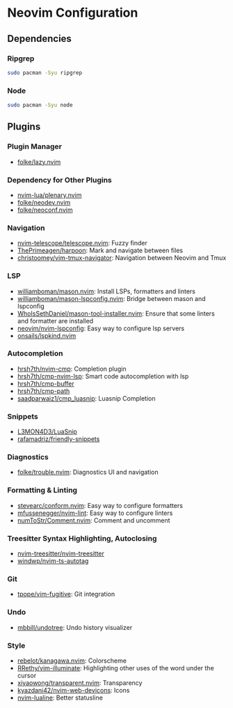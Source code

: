 # Neovim Configuration

## Dependencies

### Ripgrep

```bash
sudo pacman -Syu ripgrep
```

### Node

```bash
sudo pacman -Syu node
```

## Plugins

### Plugin Manager

- [folke/lazy.nvim](https://github.com/folke/lazy.nvim)

### Dependency for Other Plugins

- [nvim-lua/plenary.nvim](https://github.com/nvim-lua/plenary.nvim)
- [folke/neodev.nvim](https://github.com/folke/neodev.nvim)
- [folke/neoconf.nvim](https://github.com/folke/neoconf.nvim)

### Navigation

- [nvim-telescope/telescope.nvim](https://github.com/nvim-telescope/telescope.nvim): Fuzzy finder
- [ThePrimeagen/harpoon](https://github.com/ThePrimeagen/harpoon/tree/harpoon2): Mark and navigate between files
- [christoomey/vim-tmux-navigator](https://github.com/christoomey/vim-tmux-navigator): Navigation between Neovim and Tmux

### LSP

- [williamboman/mason.nvim](https://github.com/williamboman/mason.nvim): Install LSPs, formatters and linters
- [williamboman/mason-lspconfig.nvim](https://github.com/williamboman/mason-lspconfig.nvim): Bridge between mason and lspconfig
- [WhoIsSethDaniel/mason-tool-installer.nvim](https://github.com/WhoIsSethDaniel/mason-tool-installer.nvim): Ensure that some linters and formatter are installed
- [neovim/nvim-lspconfig](https://github.com/neovim/nvim-lspconfig): Easy way to configure lsp servers
- [onsails/lspkind.nvim](https://github.com/onsails/lspkind.nvim)

### Autocompletion

- [hrsh7th/nvim-cmp](https://github.com/hrsh7th/nvim-cmp): Completion plugin
- [hrsh7th/cmp-nvim-lsp](https://github.com/hrsh7th/cmp-nvim-lsp): Smart code autocompletion with lsp
- [hrsh7th/cmp-buffer](https://github.com/hrsh7th/cmp-buffer)
- [hrsh7th/cmp-path](https://github.com/hrsh7th/cmp-path)
- [saadparwaiz1/cmp_luasnip](https://github.com/saadparwaiz1/cmp_luasnip): Luasnip Completion

### Snippets

- [L3MON4D3/LuaSnip](https://github.com/L3MON4D3/LuaSnip)
- [rafamadriz/friendly-snippets](https://github.com/rafamadriz/friendly-snippets)

### Diagnostics

- [folke/trouble.nvim](https://github.com/folke/trouble.nvim): Diagnostics UI and navigation

### Formatting & Linting

- [stevearc/conform.nvim](https://github.com/stevearc/conform.nvim): Easy way to configure formatters
- [mfussenegger/nvim-lint](https://github.com/mfussenegger/nvim-lint): Easy way to configure linters
- [numToStr/Comment.nvim](https://github.com/numToStr/Comment.nvim): Comment and uncomment

### Treesitter Syntax Highlighting, Autoclosing

- [nvim-treesitter/nvim-treesitter](https://github.com/nvim-treesitter/nvim-treesitter)
- [windwp/nvim-ts-autotag](https://github.com/windwp/nvim-ts-autotag)

### Git

- [tpope/vim-fugitive](https://github.com/tpope/vim-fugitive): Git integration

### Undo

- [mbbill/undotree](https://github.com/mbbill/undotree): Undo history visualizer

### Style

- [rebelot/kanagawa.nvim](https://github.com/rebelot/kanagawa.nvim): Colorscheme
- [RRethy/vim-illuminate](https://github.com/RRethy/vim-illuminate): Highlighting other uses of the word under the cursor
- [xiyaowong/transparent.nvim](https://github.com/xiyaowong/transparent.nvim): Transparency
- [kyazdani42/nvim-web-devicons](https://github.com/nvim-tree/nvim-web-devicons): Icons
- [nvim-lualine](https://github.com/nvim-lualine/lualine.nvim): Better statusline

